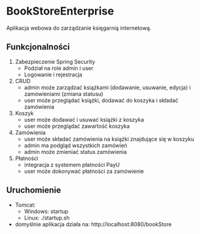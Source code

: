 # BookStoreEnterprise
Aplikacja webowa do zarządzanie księgarnią internetową.

## Funkcjonalności

1. Zabezpieczenie Spring Security 
   - Podział na role admin i user
   - Logowanie i rejestracja
2. CRUD
   - admin może zarządzać książkami (dodawanie, usuwanie, edycja) i zamówieniami (zmiana statusu)
   - user może przeglądać książki, dodawać do koszyka i składać zamówienia
3. Koszyk
   - user może dodawać i usuwać książki z koszyka
   - user może przeglądać zawartość koszyka
4. Zamówienia
   - user może składać zamówienia na książki znajdujące się w koszyku
   - admin ma podgląd wszystkich zamówień
   - admin może zmieniać status zamówienia
5. Płatności
   - integracja z systemem płatności PayU
   - user może dokonywać płatności za zamówienie

## Uruchomienie
- Tomcat:
   - Windows: startup
   - Linux: ./startup.sh
- domyślnie aplikacja działa na: http://localhost:8080/bookStore
